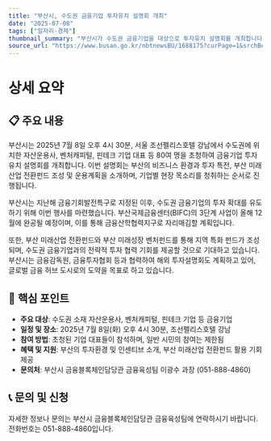 ```yaml
---
title: "부산시, 수도권 금융기업 투자유치 설명회 개최"
date: "2025-07-08"
tags: ["일자리·경제"]
thumbnail_summary: "부산시가 수도권 금융기업을 대상으로 투자유치 설명회를 개최합니다."
source_url: "https://www.busan.go.kr/nbtnewsBU/1688175?curPage=1&srchBeginDt=&srchEndDt=&srchKey=&srchText="
---
```


# 상세 요약

## 📋 주요 내용
부산시는 2025년 7월 8일 오후 4시 30분, 서울 조선펠리스호텔 강남에서 수도권에 위치한 자산운용사, 벤처캐피털, 핀테크 기업 대표 등 80여 명을 초청하여 금융기업 투자유치 설명회를 개최합니다. 이번 설명회는 부산의 비즈니스 환경과 투자 특전, 부산 미래산업 전환펀드 조성 및 운용계획을 소개하며, 기업별 현장 목소리를 청취하는 순서로 진행됩니다.

부산시는 지난해 금융기회발전특구로 지정된 이후, 수도권 금융기업의 투자 확대를 유도하기 위해 이번 행사를 마련했습니다. 부산국제금융센터(BIFC)의 3단계 사업이 올해 12월에 완공될 예정이며, 이를 통해 금융산학협력지구로 자리매김할 계획입니다.

또한, 부산 미래산업 전환펀드와 부산 미래성장 벤처펀드를 통해 지역 특화 펀드가 조성되며, 수도권 금융기업과의 전략적 투자 협력 기회를 제공할 것으로 기대하고 있습니다. 부산시는 금융감독원, 금융투자협회 등과 협력하여 해외 투자설명회도 계획하고 있어, 글로벌 금융 허브 도시로의 도약을 목표로 하고 있습니다.

## 🎯 핵심 포인트
- **주요 대상**: 수도권 소재 자산운용사, 벤처캐피털, 핀테크 기업 등 금융기업
- **일정 및 장소**: 2025년 7월 8일(화) 오후 4시 30분, 조선펠리스호텔 강남
- **참여 방법**: 초청된 기업 대표들이 참석하며, 일반 시민의 참여는 제한됨
- **혜택 및 지원**: 부산의 투자환경 및 인센티브 소개, 부산 미래산업 전환펀드 활용 기회 제공
- **문의처**: 부산시 금융블록체인담당관 금융육성팀 이광수 과장 (051-888-4860)

## 📞 문의 및 신청
자세한 정보나 문의는 부산시 금융블록체인담당관 금융육성팀에 연락하시기 바랍니다. 전화번호는 051-888-4860입니다.